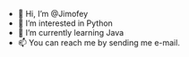 - 👋 Hi, I’m @Jimofey
- 👀 I’m interested in Python
- 🌱 I’m currently learning Java
- 📫 You can reach me by sending me e-mail.

<!---
Jimofey/Jimofey is a ✨ special ✨ repository because its `README.md` (this file) appears on your GitHub profile.
You can click the Preview link to take a look at your changes.
--->
